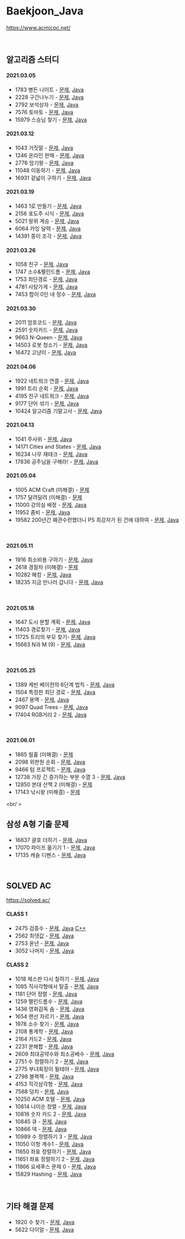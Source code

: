 # Baekjoon_Java

https://www.acmicpc.net/

<br />

## 알고리즘 스터디

#### 2021.03.05

- 1783 병든 나이트 - [문제](https://www.acmicpc.net/problem/1783), [Java](Java/baekjoon/Problem_1783.java)
- 2228 구간나누기 - [문제](https://www.acmicpc.net/problem/2228), [Java](Java/baekjoon/Problem_2228.java)
- 2792 보석상자 - [문제](https://www.acmicpc.net/problem/2792), [Java](Java/baekjoon/Problem_2792.java)
- 7576 토마토 - [문제](https://www.acmicpc.net/problem/7576), [Java](Java/baekjoon/Problem_7576.java)
- 15979 스승님 찾기 - [문제](https://www.acmicpc.net/problem/15979), [Java](Java/baekjoon/Problem_15979.java)

#### 2021.03.12

- 1043 거짓말 - [문제](https://www.acmicpc.net/problem/1043), [Java](Java/baekjoon/Problem_1043.java)
- 1246 온라인 판매 - [문제](https://www.acmicpc.net/problem/1246), [Java](Java/baekjoon/Problem_1246.java)
- 2776 암기왕 - [문제](https://www.acmicpc.net/problem/2776), [Java](Java/baekjoon/Problem_2776.java)
- 11048 이동하기 - [문제](https://www.acmicpc.net/problem/11048), [Java](Java/baekjoon/Problem_11048.java)
- 16931 겉넓이 구하기 - [문제](https://www.acmicpc.net/problem/16931), [Java](Java/baekjoon/Problem_16931.java)

#### 2021.03.19

- 1463 1로 만들기 - [문제](https://www.acmicpc.net/problem/1463), [Java](Java/baekjoon/Problem_1463.java)
- 2156 포도주 시식 - [문제](https://www.acmicpc.net/problem/2156), [Java](Java/baekjoon/Problem_2156.java)
- 5021 왕위 계승 - [문제](https://www.acmicpc.net/problem/5021), [Java](Java/baekjoon/Problem_5021.java)
- 6064 카잉 달력 - [문제](https://www.acmicpc.net/problem/6064), [Java](Java/baekjoon/Problem_6064.java)
- 14391 종이 조각 - [문제](https://www.acmicpc.net/problem/14391), [Java](Java/baekjoon/Problem_14391.java)

#### 2021.03.26

- 1058 친구 - [문제](https://www.acmicpc.net/problem/1058), [Java](Java/baekjoon/Problem_1058.java)
- 1747 소수&팰린드롬 - [문제](https://www.acmicpc.net/problem/1747), [Java](Java/baekjoon/Problem_1747.java)
- 1753 최단경로 - [문제](https://www.acmicpc.net/problem/1753), [Java](Java/baekjoon/Problem_1753.java)
- 4781 사탕가게 - [문제](https://www.acmicpc.net/problem/4781), [Java](Java/baekjoon/Problem_4781.java)
- 7453 합이 0인 네 정수 - [문제](https://www.acmicpc.net/problem/7453), [Java](Java/baekjoon/Problem_7453.java)

#### 2021.03.30

- 2011 암호코드 - [문제](https://www.acmicpc.net/problem/2011), [Java](Java/baekjoon/Problem_2011.java)
- 2591 숫자카드 - [문제](https://www.acmicpc.net/problem/2591), [Java](Java/baekjoon/Problem_2591.java)
- 9663 N-Queen - [문제](https://www.acmicpc.net/problem/9663), [Java](Java/baekjoon/Problem_9663.java)
- 14503 로봇 청소기 - [문제](https://www.acmicpc.net/problem/14503), [Java](Java/baekjoon/Problem_14503.java)
- 16472 고냥이 - [문제](https://www.acmicpc.net/problem/16472), [Java](Java/baekjoon/Problem_16472.java)

#### 2021.04.06

- 1922 네트워크 연결 - [문제](https://www.acmicpc.net/problem/1922), [Java](Java/baekjoon/Problem_1922.java)
- 1991 트리 순회 - [문제](https://www.acmicpc.net/problem/1991), [Java](Java/baekjoon/Problem_1991.java)
- 4195 친구 네트워크 - [문제](https://www.acmicpc.net/problem/4195), [Java](Java/baekjoon/Problem_4195.java)
- 9177 단어 섞기 - [문제](https://www.acmicpc.net/problem/9177), [Java](Java/baekjoon/Problem_9177.java)
- 10424 알고리즘 기말고사 - [문제](https://www.acmicpc.net/problem/10424), [Java](Java/baekjoon/Problem_10424.java)

#### 2021.04.13

- 1041 주사위 - [문제](https://www.acmicpc.net/problem/1041), [Java](Java/baekjoon/Problem_1041.java)
- 14171 Cities and States - [문제](https://www.acmicpc.net/problem/14171), [Java](Java/baekjoon/Problem_14171.java)
- 16234 나무 재테크 - [문제](https://www.acmicpc.net/problem/16235), [Java](Java/baekjoon/Problem_16234.java)
- 17836 공주님을 구해라! - [문제](https://www.acmicpc.net/problem/17836), [Java](Java/baekjoon/Problem_17836.java)

#### 2021.05.04

- 1005 ACM Craft (미해결) - [문제](https://www.acmicpc.net/problem/1005)
- 1757 달려달려 (미해결) - [문제](https://www.acmicpc.net/problem/1757)
- 11000 강의실 배정 - [문제](https://www.acmicpc.net/problem/11000), [Java](Java/baekjoon/Problem_11000.java)
- 11952 좀비 - [문제](https://www.acmicpc.net/problem/11952), [Java](Java/baekjoon/Problem_11952.java)
- 19582 200년간 폐관수련했더니 PS 최강자가 된 건에 대하여 - [문제](https://www.acmicpc.net/problem/19582), [Java](Java/baekjoon/Problem_19582.java)

<br />

#### 2021.05.11

- 1916 최소비용 구하기 - [문제](https://www.acmicpc.net/problem/1916), [Java](Java/baekjoon/Problem_1916.java)
- 2618 경찰차 (미해결) - [문제](https://www.acmicpc.net/problem/2618)
- 10282 해킹 - [문제](https://www.acmicpc.net/problem/10282), [Java](Java/baekjoon/Problem_10282.java)
- 18235 지금 만나러 갑니다 - [문제](https://www.acmicpc.net/problem/18235), [Java](Java/baekjoon/Problem_18235.java)

<br />

#### 2021.05.18

- 1647 도시 분할 계획 - [문제](https://www.acmicpc.net/problem/1647), [Java](Java/baekjoon/Problem_1647.java)
- 11403 경로찾기 - [문제](https://www.acmicpc.net/problem/11403), [Java](Java/baekjoon/Problem_11403.java)
- 11725 트리의 부모 찾기- [문제](https://www.acmicpc.net/problem/11725), [Java](Java/baekjoon/Problem_11725.java)
- 15663 N과 M (9) - [문제](https://www.acmicpc.net/problem/15663), [Java](Java/baekjoon/Problem_15663.java)

<br />

#### 2021.05.25

- 1389 케빈 베이컨의 6단계 법칙 - [문제](https://www.acmicpc.net/problem/1389), [Java](Java/baekjoon/Problem_1389.java)
- 1504 특정한 최단 경로 - [문제](https://www.acmicpc.net/problem/1504), [Java](Java/baekjoon/Problem_1504.java)
- 2467 용액 - [문제](https://www.acmicpc.net/problem/2467), [Java](Java/baekjoon/Problem_2467.java)
- 9097 Quad Trees - [문제](https://www.acmicpc.net/problem/9097), [Java](Java/baekjoon/Problem_9097.java)
- 17404 RGB거리 2 - [문제](https://www.acmicpc.net/problem/17404), [Java](Java/baekjoon/Problem_17404.java)

<br />

#### 2021.06.01

- 1865 웜홀 (미해결) - [문제](https://www.acmicpc.net/problem/1865)
- 2098 외판원 순회 - [문제](https://www.acmicpc.net/problem/2098), [Java](Java/baekjoon/Problem_2098.java)
- 9466 텀 프로젝트 - [문제](https://www.acmicpc.net/problem/9466), [Java](Java/baekjoon/Problem_9466.java)
- 12738 가장 긴 증가하는 부분 수열 3 - [문제](https://www.acmicpc.net/problem/12738), [Java](Java/baekjoon/Problem_12738.java)
- 12850 본대 산책 2 (미해결) - [문제](https://www.acmicpc.net/problem/12850)
- 17143 낚시왕 (미해결) - [문제](https://www.acmicpc.net/problem/17143)

<br/ >

## 삼성 A형 기출 문제

- 16637 괄호 더하기 - [문제](https://www.acmicpc.net/problem/16637), [Java](Java/baekjoon/Samsung_type_A_problems/Problem_16637.java)
- 17070 파이프 옮기기 1 - [문제](https://www.acmicpc.net/problem/17070), [Java](Java/baekjoon/Samsung_type_A_problems/Problem_17070.java)
- 17135 캐슬 디펜스 - [문제](https://www.acmicpc.net/problem/17135), [Java](Java/baekjoon/Samsung_type_A_problems/Problem_17135.java)

<br />

## SOLVED AC

https://solved.ac/

#### CLASS 1

- 2475 검증수 - [문제](https://www.acmicpc.net/problem/2475), [Java](Java/baekjoon/Problem_2475.java) [C++](Cpp/baekjoon/Problem_2475.cpp)
- 2562 최댓값 - [문제](https://www.acmicpc.net/problem/2562), [Java](Java/baekjoon/Problem_2562.java)
- 2753 윤년 - [문제](https://www.acmicpc.net/problem/2753), [Java](Java/baekjoon/Problem_2753.java)
- 3052 나머지 - [문제](https://www.acmicpc.net/problem/3052), [Java](Java/baekjoon/Problem_3052.java)

#### CLASS 2

- 1018 체스판 다시 칠하기 - [문제](https://www.acmicpc.net/problem/1018), [Java](Java/baekjoon/Problem_1018.java)
- 1085 직사각형에서 탈출 - [문제](https://www.acmicpc.net/problem/1085), [Java](Java/baekjoon/Problem_1085.java)
- 1181 단어 정렬 - [문제](https://www.acmicpc.net/problem/1181), [Java](Java/baekjoon/Problem_1181.java)
- 1259 팰린드롬수 - [문제](https://www.acmicpc.net/problem/1259), [Java](Java/baekjoon/Problem_1259.java)
- 1436 영화감독 숌 - [문제](https://www.acmicpc.net/problem/1436), [Java](Java/baekjoon/Problem_1436.java)
- 1654 랜선 자르기 - [문제](https://www.acmicpc.net/problem/1654), [Java](Java/baekjoon/Problem_1654.java)
- 1978 소수 찾기 - [문제](https://www.acmicpc.net/problem/1978), [Java](Java/baekjoon/Problem_1978.java)
- 2108 통계학 - [문제](https://www.acmicpc.net/problem/2108), [Java](Java/baekjoon/Problem_2108.java)
- 2164 카드2 - [문제](https://www.acmicpc.net/problem/2164), [Java](Java/baekjoon/Problem_2164.java)
- 2231 분해합 - [문제](https://www.acmicpc.net/problem/2231), [Java](Java/baekjoon/Problem_2231.java)
- 2609 최대공약수와 최소공배수 - [문제](https://www.acmicpc.net/problem/2609), [Java](Java/baekjoon/Problem_2609.java)
- 2751 수 정렬하기 2 - [문제](https://www.acmicpc.net/problem/2751), [Java](Java/baekjoon/Problem_2751.java)
- 2775 부녀회장이 될테야 - [문제](https://www.acmicpc.net/problem/2775), [Java](Java/baekjoon/Problem_2775.java)
- 2798 블랙잭 - [문제](https://www.acmicpc.net/problem/2798), [Java](Java/baekjoon/Problem_2798.java)
- 4153 직각삼각형 - [문제](https://www.acmicpc.net/problem/4153), [Java](Java/baekjoon/Problem_4153.java)
- 7568 덩치 - [문제](https://www.acmicpc.net/problem/7568), [Java](Java/baekjoon/Problem_7568.java)
- 10250 ACM 호텔 - [문제](https://www.acmicpc.net/problem/10250), [Java](Java/baekjoon/Problem_10250.java)
- 10814 나이순 정렬 - [문제](https://www.acmicpc.net/problem/10814), [Java](Java/baekjoon/Problem_10814.java)
- 10816 숫자 카드 2 - [문제](https://www.acmicpc.net/problem/10816), [Java](Java/baekjoon/Problem_10816.java)
- 10845 큐 - [문제](https://www.acmicpc.net/problem/10845), [Java](Java/baekjoon/Problem_10845.java)
- 10866 덱 - [문제](https://www.acmicpc.net/problem/10866), [Java](Java/baekjoon/Problem_10866.java)
- 10989 수 정렬하기 3 - [문제](https://www.acmicpc.net/problem/10989), [Java](Java/baekjoon/Problem_10989.java)
- 11050 이항 계수1 - [문제](https://www.acmicpc.net/problem/11050), [Java](Java/baekjoon/Problem_11050.java)
- 11650 좌표 정렬하기 - [문제](https://www.acmicpc.net/problem/11650), [Java](Java/baekjoon/Problem_11650.java)
- 11651 좌표 정렬하기 2 - [문제](https://www.acmicpc.net/problem/11651), [Java](Java/baekjoon/Problem_11651.java)
- 11866 요세푸스 문제 0 - [문제](https://www.acmicpc.net/problem/11866), [Java](Java/baekjoon/Problem_11866.java)
- 15829 Hashing - [문제](https://www.acmicpc.net/problem/15829), [Java](Java/baekjoon/Problem_15829.java)

<br />

## 기타 해결 문제

- 1920 수 찾기 - [문제](https://www.acmicpc.net/problem/1920), [Java](Java/baekjoon/Problem_1920.java)
- 5622 다이얼 - [문제](https://www.acmicpc.net/problem/5622), [Java](Java/baekjoon/Problem_5622.java)
